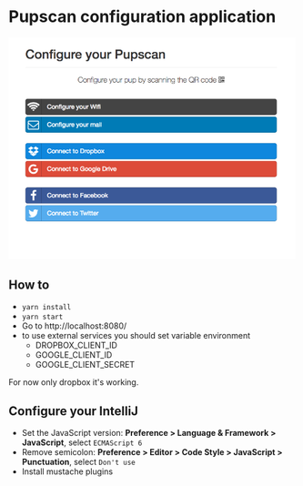 # Pupscan configuration application

![Application](./application.png)

## How to

* `yarn install`
* `yarn start`
* Go to http://localhost:8080/
* to use external services you should set variable environment
    - DROPBOX_CLIENT_ID
    - GOOGLE_CLIENT_ID
    - GOOGLE_CLIENT_SECRET

For now only dropbox it's working.

## Configure your IntelliJ

* Set the JavaScript version: **Preference > Language & Framework > JavaScript**, select `ECMAScript 6`
* Remove semicolon: **Preference > Editor > Code Style > JavaScript > Punctuation**, select `Don't use`
* Install mustache plugins
